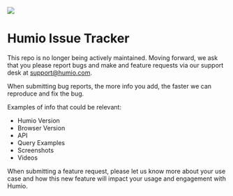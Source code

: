 <a alt="Join the Humio Community Slack" href="https://community.humio.com/"><img src="https://community.humio.com/badge.svg"></a>

# Humio Issue Tracker

This repo is no longer being actively maintained. Moving forward, we ask that you please report bugs and make and feature requests via our support desk at support@humio.com.

When submitting bug reports, the more info you add, the faster we can reproduce and fix the bug.

Examples of info that could be relevant:

- Humio Version
- Browser Version
- API
- Query Examples
- Screenshots
- Videos

When submitting a feature request, please let us know more about your use case and how this new feature will impact your usage and engagement with Humio. 

